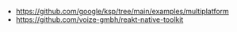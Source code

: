 + https://github.com/google/ksp/tree/main/examples/multiplatform
+ https://github.com/voize-gmbh/reakt-native-toolkit
